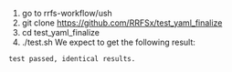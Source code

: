 1. go to rrfs-workflow/ush
2. git clone https://github.com/RRFSx/test_yaml_finalize
3. cd test_yaml_finalize
4. ./test.sh
We expect to get the following result:
```
test passed, identical results.
```
